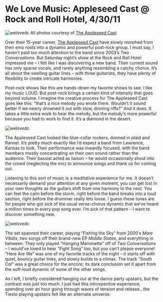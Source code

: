 # We Love Music: Appleseed Cast @ Rock and Roll Hotel, 4/30/11

![welovedc](/images/5681712895_2f7001bb63.jpg "appleseed_1")
All photos courtesy of [The Appleseed Cast](http://www.myspace.com/theappleseedcast/)

Over their 15-year career, [The Appleseed Cast](http://www.myspace.com/theappleseedcast/) have slowly morphed from their emo roots into a dynamic and powerful post-rock group. I must say, I haven’t paid too much attention to the band since 2003’s *Two Conversations*. But Saturday night’s show at the Rock and Roll Hotel impressed me – I felt like I was discovering a new band. Their current sound has only sparse vocals, and rarely anything resembling a catchy chorus. It’s all about the swelling guitar lines – with three guitarists, they have plenty of flexibility to create intricate harmonies.

Post-rock shows like this are hands-down my favorite shows to see. I like my music LOUD. But post-rock brings a certain kind of intensity that goes beyond volume. I imagine the creative process for The Appleseed Cast goes like this: “that’s a nice melody you wrote there. Wouldn’t it sound better if we nearly drowned it out with slow, droning riffs?” And it does. It takes a little extra work to hear the melody, but the melody’s more powerful because you had to work to find it. It’s a diamond in the desert.


![welovedc](/images/5681712931_fb49ebb357.jpg "appleseed_3")

The Appleseed Cast looked like blue-collar rockers, donned in plaid and flannel. It’s pretty much exactly like I’d expect a band from Lawrence, Kansas to look. Their performance was inwardly focused, with the band members mostly concentrating on their own sound rather than the audience. Their bassist acted as liaison – he would occasionally shout into the crowd (neglecting the mic) to announce songs and thank us for coming out.

Listening to this sort of music is a meditative experience for me. It doesn’t necessarily demand your attention at any given moment; you can get lost in your own thoughts as the guitars shift from one harmony to the next. You can feel the calm before the storm, right before the band breaks into a loud section, right before the drummer really lets loose. I guess these tunes are for people who got sick of the usual verse-chorus dynamic that we’ve heard a million times in every pop song ever. I’m sick of that pattern – I want to discover something new.

![welovedc](/images/5681712913_7fca495d4e.jpg "appleseed_2")

The set spanned their career, playing “Fishing the Sky” from 2000′s *Mare Vitalis*, two songs off their brand-new EP *Middle States*, and everything in between. They only played “Hanging Marionette” off of *Two Conversations* – I would’ve loved to hear “Fight Song” too, but you can’t please everyone! “Here Are We” was one of my favorite tracks of the night – it starts off with quiet, bouncy guitar lines, and slowly builds to a climax. The track “South Col” was a great choice for the encore; its dark conclusion set it apart from the soft-loud dynamic of some of the other songs.

As I left, I briefly considered hanging out at the dance party upstairs, but the contrast was just too much. I just had this introspective experience, spending over an hour going through waves of tension and release...the Tiesto playing upstairs felt like an alternate universe.